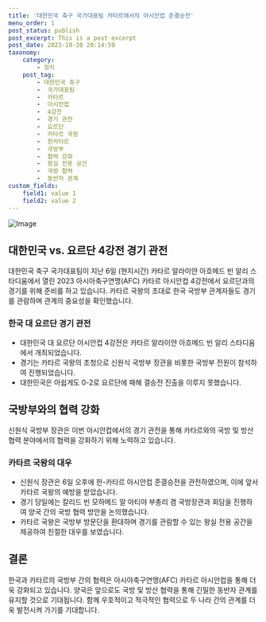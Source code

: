 ```yaml
---
title: '대한민국 축구 국가대표팀 카타르에서의 아시안컵 준결승전'
menu_order: 1
post_status: publish
post_excerpt: This is a post excerpt
post_date: 2023-10-20 20:14:59
taxonomy:
    category:
        - 정치
    post_tag:
        - 대한민국 축구
        -  국가대표팀
        -  카타르
        -  아시안컵
        -  4강전
        -  경기 관전
        -  요르단
        -  카타르 국왕
        -  한카타르
        -  국방부
        -  협력 강화
        -  왕실 전용 공간
        -  국방 협력
        -  동반자 관계
custom_fields:
    field1: value 1
    field2: value 2
---
```


![Image](https://imgnews.pstatic.net/image/003/2024/02/07/NISI20240207_0020223549_web_20240207000809_20240207120424669.jpg?type=w647)


## 대한민국 vs. 요르단 4강전 경기 관전  
대한민국 축구 국가대표팀이 지난 6일 (현지시간) 카타르 알라이얀 아흐메드 빈 알리 스타디움에서 열린 2023 아시아축구연맹(AFC) 카타르 아시안컵 4강전에서 요르단과의 경기를 위해 준비를 하고 있습니다. 카타르 국왕의 초대로 한국 국방부 관계자들도 경기를 관람하며 관계의 중요성을 확인했습니다.  

### 한국 대 요르단 경기 관전  
- 대한민국 대 요르단 아시안컵 4강전은 카타르 알라이얀 아흐메드 빈 알리 스타디움에서 개최되었습니다.  
- 경기는 카타르 국왕의 초청으로 신원식 국방부 장관을 비롯한 국방부 전원이 참석하여 진행되었습니다.  
- 대한민국은 아쉽게도 0-2로 요르단에 패해 결승전 진출을 이루지 못했습니다.  

## 국방부와의 협력 강화  
신원식 국방부 장관은 이번 아시안컵에서의 경기 관전을 통해 카타르와의 국방 및 방산협력 분야에서의 협력을 강화하기 위해 노력하고 있습니다.  

### 카타르 국왕의 대우  
- 신원식 장관은 6일 오후에 한-카타르 아시안컵 준결승전을 관전하였으며, 이에 앞서 카타르 국왕의 예방을 받았습니다.  
- 경기 당일에는 칼리드 빈 모하메드 알 아티야 부총리 겸 국방장관과 회담을 진행하여 양국 간의 국방 협력 방안을 논의했습니다.  
- 카타르 국왕은 국방부 방문단을 환대하며 경기를 관람할 수 있는 왕실 전용 공간을 제공하여 친절한 대우를 보였습니다.  

## 결론  
한국과 카타르의 국방부 간의 협력은 아시아축구연맹(AFC) 카타르 아시안컵을 통해 더욱 강화되고 있습니다. 양국은 앞으로도 국방 및 방산 협력을 통해 긴밀한 동반자 관계를 유지할 것으로 기대됩니다. 함께 우호적이고 적극적인 협력으로 두 나라 간의 관계를 더욱 발전시켜 가기를 기대합니다.
